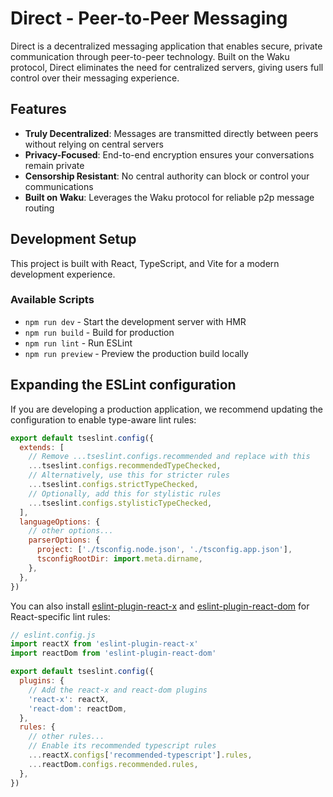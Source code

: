 # Direct - Peer-to-Peer Messaging

Direct is a decentralized messaging application that enables secure, private communication through peer-to-peer technology. Built on the Waku protocol, Direct eliminates the need for centralized servers, giving users full control over their messaging experience.

## Features

- **Truly Decentralized**: Messages are transmitted directly between peers without relying on central servers
- **Privacy-Focused**: End-to-end encryption ensures your conversations remain private
- **Censorship Resistant**: No central authority can block or control your communications
- **Built on Waku**: Leverages the Waku protocol for reliable p2p message routing

## Development Setup

This project is built with React, TypeScript, and Vite for a modern development experience.

### Available Scripts

- `npm run dev` - Start the development server with HMR
- `npm run build` - Build for production
- `npm run lint` - Run ESLint
- `npm run preview` - Preview the production build locally

## Expanding the ESLint configuration

If you are developing a production application, we recommend updating the configuration to enable type-aware lint rules:

```js
export default tseslint.config({
  extends: [
    // Remove ...tseslint.configs.recommended and replace with this
    ...tseslint.configs.recommendedTypeChecked,
    // Alternatively, use this for stricter rules
    ...tseslint.configs.strictTypeChecked,
    // Optionally, add this for stylistic rules
    ...tseslint.configs.stylisticTypeChecked,
  ],
  languageOptions: {
    // other options...
    parserOptions: {
      project: ['./tsconfig.node.json', './tsconfig.app.json'],
      tsconfigRootDir: import.meta.dirname,
    },
  },
})
```

You can also install [eslint-plugin-react-x](https://github.com/Rel1cx/eslint-react/tree/main/packages/plugins/eslint-plugin-react-x) and [eslint-plugin-react-dom](https://github.com/Rel1cx/eslint-react/tree/main/packages/plugins/eslint-plugin-react-dom) for React-specific lint rules:

```js
// eslint.config.js
import reactX from 'eslint-plugin-react-x'
import reactDom from 'eslint-plugin-react-dom'

export default tseslint.config({
  plugins: {
    // Add the react-x and react-dom plugins
    'react-x': reactX,
    'react-dom': reactDom,
  },
  rules: {
    // other rules...
    // Enable its recommended typescript rules
    ...reactX.configs['recommended-typescript'].rules,
    ...reactDom.configs.recommended.rules,
  },
})
```
